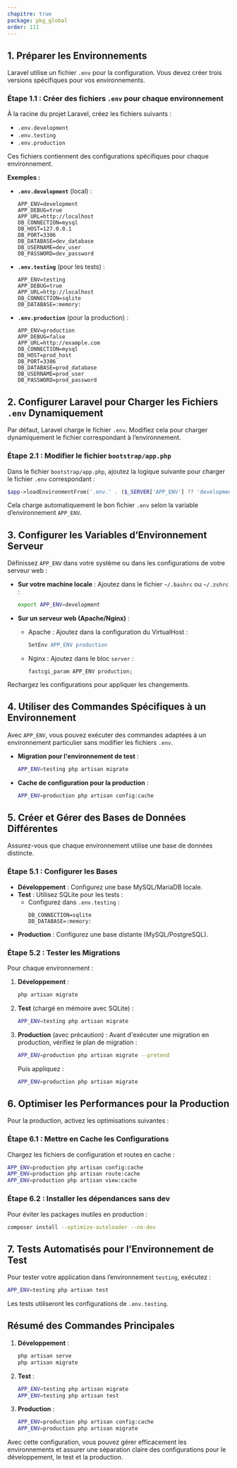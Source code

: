 ```yaml
---
chapitre: true
package: pkg_global
order: 111
---
```



## 1. **Préparer les Environnements**

Laravel utilise un fichier `.env` pour la configuration. Vous devez créer trois versions spécifiques pour vos environnements.

### Étape 1.1 : Créer des fichiers `.env` pour chaque environnement
À la racine du projet Laravel, créez les fichiers suivants :
- `.env.development`
- `.env.testing`
- `.env.production`

Ces fichiers contiennent des configurations spécifiques pour chaque environnement.

**Exemples :**

- **`.env.development`** (local) :
  ```env
  APP_ENV=development
  APP_DEBUG=true
  APP_URL=http://localhost
  DB_CONNECTION=mysql
  DB_HOST=127.0.0.1
  DB_PORT=3306
  DB_DATABASE=dev_database
  DB_USERNAME=dev_user
  DB_PASSWORD=dev_password
  ```

- **`.env.testing`** (pour les tests) :
  ```env
  APP_ENV=testing
  APP_DEBUG=true
  APP_URL=http://localhost
  DB_CONNECTION=sqlite
  DB_DATABASE=:memory:
  ```

- **`.env.production`** (pour la production) :
  ```env
  APP_ENV=production
  APP_DEBUG=false
  APP_URL=http://example.com
  DB_CONNECTION=mysql
  DB_HOST=prod_host
  DB_PORT=3306
  DB_DATABASE=prod_database
  DB_USERNAME=prod_user
  DB_PASSWORD=prod_password
  ```



## 2. **Configurer Laravel pour Charger les Fichiers `.env` Dynamiquement**

Par défaut, Laravel charge le fichier `.env`. Modifiez cela pour charger dynamiquement le fichier correspondant à l’environnement.

### Étape 2.1 : Modifier le fichier `bootstrap/app.php`
Dans le fichier `bootstrap/app.php`, ajoutez la logique suivante pour charger le fichier `.env` correspondant :

```php
$app->loadEnvironmentFrom('.env.' . ($_SERVER['APP_ENV'] ?? 'development'));
```

Cela charge automatiquement le bon fichier `.env` selon la variable d’environnement `APP_ENV`.



## 3. **Configurer les Variables d’Environnement Serveur**

Définissez `APP_ENV` dans votre système ou dans les configurations de votre serveur web :

- **Sur votre machine locale** :
  Ajoutez dans le fichier `~/.bashrc` ou `~/.zshrc` :
  ```bash
  export APP_ENV=development
  ```

- **Sur un serveur web (Apache/Nginx)** :
  - Apache : Ajoutez dans la configuration du VirtualHost :
    ```apache
    SetEnv APP_ENV production
    ```
  - Nginx : Ajoutez dans le bloc `server` :
    ```nginx
    fastcgi_param APP_ENV production;
    ```

Rechargez les configurations pour appliquer les changements.



## 4. **Utiliser des Commandes Spécifiques à un Environnement**

Avec `APP_ENV`, vous pouvez exécuter des commandes adaptées à un environnement particulier sans modifier les fichiers `.env`.

- **Migration pour l'environnement de test** :
  ```bash
  APP_ENV=testing php artisan migrate
  ```

- **Cache de configuration pour la production** :
  ```bash
  APP_ENV=production php artisan config:cache
  ```



## 5. **Créer et Gérer des Bases de Données Différentes**

Assurez-vous que chaque environnement utilise une base de données distincte.

### Étape 5.1 : Configurer les Bases
- **Développement** : Configurez une base MySQL/MariaDB locale.
- **Test** : Utilisez SQLite pour les tests :
  - Configurez dans `.env.testing` :
    ```env
    DB_CONNECTION=sqlite
    DB_DATABASE=:memory:
    ```
- **Production** : Configurez une base distante (MySQL/PostgreSQL).

### Étape 5.2 : Tester les Migrations
Pour chaque environnement :
1. **Développement** :
   ```bash
   php artisan migrate
   ```

2. **Test** (chargé en mémoire avec SQLite) :
   ```bash
   APP_ENV=testing php artisan migrate
   ```

3. **Production** (avec précaution) :
   Avant d'exécuter une migration en production, vérifiez le plan de migration :
   ```bash
   APP_ENV=production php artisan migrate --pretend
   ```
   Puis appliquez :
   ```bash
   APP_ENV=production php artisan migrate
   ```



## 6. **Optimiser les Performances pour la Production**

Pour la production, activez les optimisations suivantes :

### Étape 6.1 : Mettre en Cache les Configurations
Chargez les fichiers de configuration et routes en cache :
```bash
APP_ENV=production php artisan config:cache
APP_ENV=production php artisan route:cache
APP_ENV=production php artisan view:cache
```

### Étape 6.2 : Installer les dépendances sans dev
Pour éviter les packages inutiles en production :
```bash
composer install --optimize-autoloader --no-dev
```



## 7. **Tests Automatisés pour l’Environnement de Test**

Pour tester votre application dans l’environnement `testing`, exécutez :
```bash
APP_ENV=testing php artisan test
```

Les tests utiliseront les configurations de `.env.testing`.



## Résumé des Commandes Principales

1. **Développement** :
   ```bash
   php artisan serve
   php artisan migrate
   ```

2. **Test** :
   ```bash
   APP_ENV=testing php artisan migrate
   APP_ENV=testing php artisan test
   ```

3. **Production** :
   ```bash
   APP_ENV=production php artisan config:cache
   APP_ENV=production php artisan migrate
   ```

Avec cette configuration, vous pouvez gérer efficacement les environnements et assurer une séparation claire des configurations pour le développement, le test et la production.